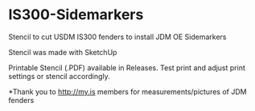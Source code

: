 # IS300-Sidemarkers
Stencil to cut USDM IS300 fenders to install JDM OE Sidemarkers

Stencil was made with SketchUp

Printable Stencil (.PDF) available in Releases. 
Test print and adjust print settings or stencil accordingly.

*Thank you to http://my.is members for measurements/pictures of JDM fenders
